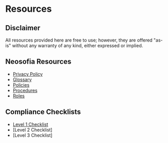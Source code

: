 # Resources


## Disclaimer

All resources provided here are free to use; however, they are offered "as-is" without any warranty of any kind, either expressed or implied.


[pp]:    /website/resources/privacy.md
[sops]:  /website/qms/procedures/
[pol]:   /website/qms/policies.md
[glo]:   /website/qms/glossary.md
[roles]: /website/qms/roles.md
## Neosofia Resources
 * [Privacy Policy][pp]
 * [Glossary][glo]
 * [Policies][pol]
 * [Procedures][sops]
 * [Roles][roles]

[l1cl]: /website/resources/level1.md
## Compliance Checklists
 * [Level 1 Checklist][l1cl]
 * [Level 2 Checklist]
 * [Level 3 Checklist]






